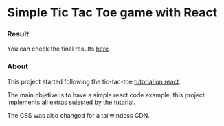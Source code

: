 # Simple Tic Tac Toe game with React

### Result
You can check the final results [here](http://LeonardoLpds.github.io/react-tic-tac-toe)

### About
This project started following the tic-tac-toe [tutorial on react](https://reactjs.org/tutorial/tutorial.html).

The main objetive is to have a simple react code example, this project implements all extras sujested by the tutorial.

The CSS was also changed for a tailwindcss CDN.